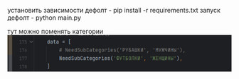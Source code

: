 установить зависимости дефолт - pip install -r requirements.txt
запуск дефолт - python main.py

тут можно поменять категории 
![img.png](img.png)
